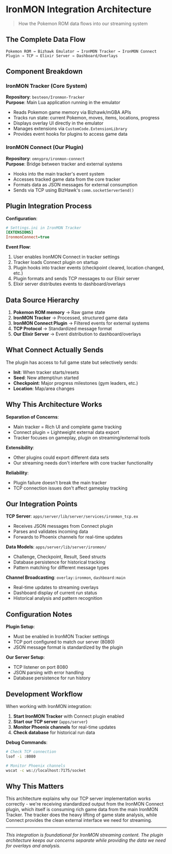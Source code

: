 # IronMON Integration Architecture

> How the Pokemon ROM data flows into our streaming system

## The Complete Data Flow

```
Pokemon ROM → Bizhawk Emulator → IronMON Tracker → IronMON Connect Plugin → TCP → Elixir Server → Dashboard/Overlays
```

## Component Breakdown

### IronMON Tracker (Core System)

**Repository**: `besteon/Ironmon-Tracker`  
**Purpose**: Main Lua application running in the emulator

- Reads Pokemon game memory via Bizhawk/mGBA APIs
- Tracks run state: current Pokemon, moves, items, locations, progress
- Displays overlay UI directly in the emulator
- Manages extensions via `CustomCode.ExtensionLibrary`
- Provides event hooks for plugins to access game data

### IronMON Connect (Our Plugin)

**Repository**: `omnypro/ironmon-connect`  
**Purpose**: Bridge between tracker and external systems

- Hooks into the main tracker's event system
- Accesses tracked game data from the core tracker
- Formats data as JSON messages for external consumption
- Sends via TCP using BizHawk's `comm.socketServerSend()`

## Plugin Integration Process

**Configuration**:

```ini
# Settings.ini in IronMON Tracker
[EXTENSIONS]
IronmonConnect=true
```

**Event Flow**:

1. User enables IronMON Connect in tracker settings
2. Tracker loads Connect plugin on startup
3. Plugin hooks into tracker events (checkpoint cleared, location changed, etc.)
4. Plugin formats and sends TCP messages to our Elixir server
5. Elixir server distributes events to dashboard/overlays

## Data Source Hierarchy

1. **Pokemon ROM memory** → Raw game state
2. **IronMON Tracker** → Processed, structured game data
3. **IronMON Connect Plugin** → Filtered events for external systems
4. **TCP Protocol** → Standardized message format
5. **Our Elixir Server** → Event distribution to dashboard/overlays

## What Connect Actually Sends

The plugin has access to full game state but selectively sends:

- **Init**: When tracker starts/resets
- **Seed**: New attempt/run started
- **Checkpoint**: Major progress milestones (gym leaders, etc.)
- **Location**: Map/area changes

## Why This Architecture Works

**Separation of Concerns**:

- Main tracker = Rich UI and complete game tracking
- Connect plugin = Lightweight external data export
- Tracker focuses on gameplay, plugin on streaming/external tools

**Extensibility**:

- Other plugins could export different data sets
- Our streaming needs don't interfere with core tracker functionality

**Reliability**:

- Plugin failure doesn't break the main tracker
- TCP connection issues don't affect gameplay tracking

## Our Integration Points

**TCP Server**: `apps/server/lib/server/services/ironmon_tcp.ex`

- Receives JSON messages from Connect plugin
- Parses and validates incoming data
- Forwards to Phoenix channels for real-time updates

**Data Models**: `apps/server/lib/server/ironmon/`

- Challenge, Checkpoint, Result, Seed structs
- Database persistence for historical tracking
- Pattern matching for different message types

**Channel Broadcasting**: `overlay:ironmon`, `dashboard:main`

- Real-time updates to streaming overlays
- Dashboard display of current run status
- Historical analysis and pattern recognition

## Configuration Notes

**Plugin Setup**:

- Must be enabled in IronMON Tracker settings
- TCP port configured to match our server (8080)
- JSON message format is standardized by the plugin

**Our Server Setup**:

- TCP listener on port 8080
- JSON parsing with error handling
- Database persistence for run history

## Development Workflow

When working with IronMON integration:

1. **Start IronMON Tracker** with Connect plugin enabled
2. **Start our TCP server** (`apps/server`)
3. **Monitor Phoenix channels** for real-time updates
4. **Check database** for historical run data

**Debug Commands**:

```bash
# Check TCP connection
lsof -i :8080

# Monitor Phoenix channels
wscat -c ws://localhost:7175/socket
```

## Why This Matters

This architecture explains why our TCP server implementation works correctly - we're receiving standardized output from the IronMON Connect plugin, which itself is consuming rich game data from the main IronMON Tracker. The tracker does the heavy lifting of game state analysis, while Connect provides the clean external interface we need for streaming.

---

_This integration is foundational for IronMON streaming content. The plugin architecture keeps our concerns separate while providing the data we need for overlays and analysis._
